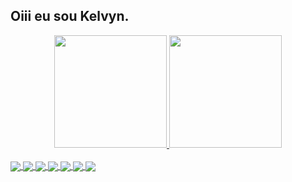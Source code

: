 ## Oiii eu sou Kelvyn. 
<div align="center">
  <a href="https://github.com/XPreteX">
  <img height="180em" src="https://github-readme-stats.vercel.app/api?username=XPreteX&show_icons=true&theme=nord&include_all_commits=true&count_private=true"/>
  <img height="180em" src="https://github-readme-stats.vercel.app/api/top-langs/?username=XPreteX&layout=compact&langs_count=7&theme=nord"/>
</div>

<div style="display: inline_block"><br>
  <img align="center" src="https://img.shields.io/badge/Amazon_AWS-FF9900?style=for-the-badge&logo=amazonaws&logoColor=white">
  <img align="center" src="https://img.shields.io/badge/microsoft%20azure-0089D6?style=for-the-badge&logo=microsoft-azure&logoColor=white">
  <img align="center" src="https://img.shields.io/badge/Linux-FCC624?style=for-the-badge&logo=linux&logoColor=black">
  <img align="center" src="https://img.shields.io/badge/Windows-0078D6?style=for-the-badge&logo=windows&logoColor=white">
 <img align="center" src="https://img.shields.io/badge/Python-14354C?style=for-the-badge&logo=python&logoColor=white">
 <img align="center" src="https://img.shields.io/badge/Powershell-2CA5E0?style=for-the-badge&logo=powershell&logoColor=white">
 <img align="center" src="https://img.shields.io/badge/Visual_Studio_Code-0078D4?style=for-the-badge&logo=visual%20studio%20code&logoColor=white">
</div>


